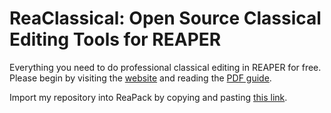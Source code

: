 # ReaClassical: Open Source Classical Editing Tools for REAPER

Everything you need to do professional classical editing in REAPER for free. Please begin by visiting the [website](https://chmaha.github.io/ReaClassical/) and reading the [PDF guide](https://github.com/chmaha/ReaClassical/raw/main/ReaClassical%20User%20Guide.pdf).

Import my repository into ReaPack by copying and pasting [this link](https://github.com/chmaha/ReaClassical/raw/main/index.xml).
